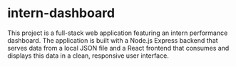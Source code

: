 # intern-dashboard
This project is a full-stack web application featuring an intern performance dashboard. The application is built with a Node.js Express backend that serves data from a local JSON file and a React frontend that consumes and displays this data in a clean, responsive user interface.
